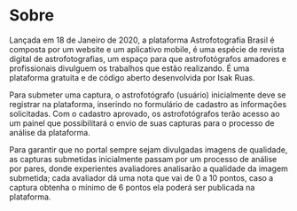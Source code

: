 # Sobre
Lançada em 18 de Janeiro de 2020, a plataforma Astrofotografia Brasil é composta por um website e um aplicativo mobile, é uma espécie de revista digital de astrofotografias, um espaço para que astrofotógrafos amadores e profissionais divulguem os trabalhos que estão realizando. É uma plataforma gratuita e de código aberto desenvolvida por Isak Ruas.

Para submeter uma captura, o astrofotógrafo (usuário) inicialmente deve se registrar na plataforma, inserindo no formulário de cadastro as informações solicitadas. Com o cadastro aprovado, os astrofotógrafos terão acesso ao um painel que possibilitará o envio de suas capturas para o processo de análise da plataforma.

Para garantir que no portal sempre sejam divulgadas imagens de qualidade, as capturas submetidas inicialmente passam por um processo de análise por pares, donde experientes avaliadores analisarão a qualidade da imagem submetida; cada avaliador dá uma nota que vai de 0 a 10 pontos, caso a captura obtenha o mínimo de 6 pontos ela poderá ser publicada na plataforma.
